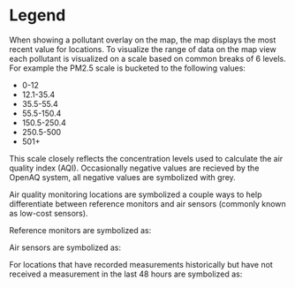 # Legend

When showing a pollutant overlay on the map, the map displays the most recent value for locations. To visualize the range of data on the map view each pollutant is visualized on a scale based on common breaks of 6 levels. For example the PM2.5 scale is bucketed to the following values:

* 0-12
* 12.1-35.4
* 35.5-55.4
* 55.5-150.4
* 150.5-250.4
* 250.5-500
* 501+

This scale closely reflects the concentration levels used to calculate the air quality index (AQI). Occasionally negative values are recieved by the OpenAQ system, all negative values are symbolized with grey. 

Air quality monitoring locations are symbolized a couple ways to help differentiate between reference monitors and air sensors (commonly known as low-cost sensors).

Reference monitors are symbolized as:

<div class="reference-grade-marker">
    <div class="reference-grade-marker__border"></div>
    <div class="reference-grade-marker__fill"></div>
</div>

Air sensors are symbolized as: 

<div class="low-cost-sensor-marker">
    <div class="low-cost-sensor-marker__fill"></div>
</div>

For locations that have recorded measurements historically but have not received a measurement in the last 48 hours are symbolized as: 

<div class="no-recent-data-marker">
    <div class="no-recent-data-marker__border"></div>
    <div class="no-recent-data-marker__fill"></div>
    <div class="no-recent-data-marker__dot"></div>
</div>